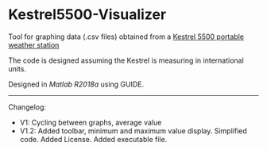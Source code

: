 # Kestrel5500-Visualizer

Tool for graphing data (.csv files) obtained from a [Kestrel 5500 portable weather station](https://kestrelinstruments.com/)

The code is designed assuming the Kestrel is measuring in international units.

Designed in _Matlab R2018a_ using GUIDE.

*********
Changelog:
* V1: Cycling between graphs, average value
* V1.2: Added toolbar, minimum and maximum value display. Simplified code. Added License. Added executable file.
